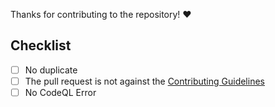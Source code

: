 Thanks for contributing to the repository! ❤

## Checklist 
- [ ] No duplicate 
- [ ] The pull request is not against the [Contributing Guidelines](https://github.com/2Lost4This/Anti-Scam-Bot-Link-List/CONTRIBUTING.md)
- [ ] No CodeQL Error
